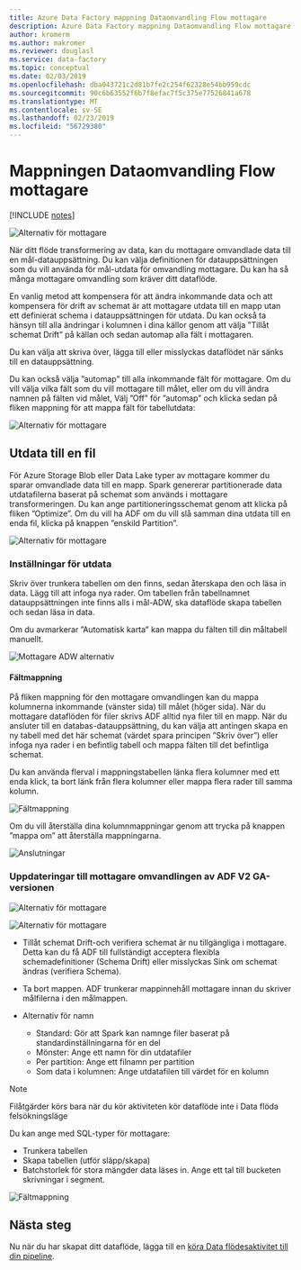 ```yaml
---
title: Azure Data Factory mappning Dataomvandling Flow mottagare
description: Azure Data Factory mappning Dataomvandling Flow mottagare
author: kromerm
ms.author: makromer
ms.reviewer: douglasl
ms.service: data-factory
ms.topic: conceptual
ms.date: 02/03/2019
ms.openlocfilehash: dba043721c2d81b7fe2c254f62328e54bb959cdc
ms.sourcegitcommit: 90c6b63552f6b7f8efac7f5c375e77526841a678
ms.translationtype: MT
ms.contentlocale: sv-SE
ms.lasthandoff: 02/23/2019
ms.locfileid: "56729380"
---
```

# <a name="mapping-data-flow-sink-transformation"></a>Mappningen Dataomvandling Flow mottagare

[!INCLUDE [notes](../../includes/data-factory-data-flow-preview.md)]

![Alternativ för mottagare](media/data-flow/windows1.png "mottagare 1")

När ditt flöde transformering av data, kan du mottagare omvandlade data till en mål-datauppsättning. Du kan välja definitionen för datauppsättningen som du vill använda för mål-utdata för omvandling mottagare. Du kan ha så många mottagare omvandling som kräver ditt dataflöde.

En vanlig metod att kompensera för att ändra inkommande data och att kompensera för drift av schemat är att mottagare utdata till en mapp utan ett definierat schema i datauppsättningen för utdata. Du kan också ta hänsyn till alla ändringar i kolumnen i dina källor genom att välja ”Tillåt schemat Drift” på källan och sedan automap alla fält i mottagaren.

Du kan välja att skriva över, lägga till eller misslyckas dataflödet när sänks till en datauppsättning.

Du kan också välja ”automap” till alla inkommande fält för mottagare. Om du vill välja vilka fält som du vill mottagare till målet, eller om du vill ändra namnen på fälten vid målet, Välj ”Off” för ”automap” och klicka sedan på fliken mappning för att mappa fält för tabellutdata:

![Alternativ för mottagare](media/data-flow/sink2.png "mottagare 2")

## <a name="output-to-one-file"></a>Utdata till en fil
För Azure Storage Blob eller Data Lake typer av mottagare kommer du sparar omvandlade data till en mapp. Spark genererar partitionerade data utdatafilerna baserat på schemat som används i mottagare transformeringen. Du kan ange partitioneringsschemat genom att klicka på fliken ”Optimize”. Om du vill ha ADF om du vill slå samman dina utdata till en enda fil, klicka på knappen ”enskild Partition”.

![Alternativ för mottagare](media/data-flow/opt001.png "alternativ för mottagare")

### <a name="output-settings"></a>Inställningar för utdata

Skriv över trunkera tabellen om den finns, sedan återskapa den och läsa in data. Lägg till att infoga nya rader. Om tabellen från tabellnamnet datauppsättningen inte finns alls i mål-ADW, ska dataflöde skapa tabellen och sedan läsa in data.

Om du avmarkerar ”Automatisk karta” kan mappa du fälten till din måltabell manuellt.

![Mottagare ADW alternativ](media/data-flow/adw2.png "adw mottagare")

#### <a name="field-mapping"></a>Fältmappning

På fliken mappning för den mottagare omvandlingen kan du mappa kolumnerna inkommande (vänster sida) till målet (höger sida). När du mottagare dataflöden för filer skrivs ADF alltid nya filer till en mapp. När du ansluter till en databas-datauppsättning, du kan välja att antingen skapa en ny tabell med det här schemat (värdet spara principen ”Skriv över”) eller infoga nya rader i en befintlig tabell och mappa fälten till det befintliga schemat.

Du kan använda flerval i mappningstabellen länka flera kolumner med ett enda klick, ta bort länk från flera kolumner eller mappa flera rader till samma kolumn.

![Fältmappning](media/data-flow/multi1.png "flera alternativ")

Om du vill återställa dina kolumnmappningar genom att trycka på knappen ”mappa om” att återställa mappningarna.

![Anslutningar](media/data-flow/maxcon.png "Anslutningar")

### <a name="updates-to-sink-transformation-for-adf-v2-ga-version"></a>Uppdateringar till mottagare omvandlingen av ADF V2 GA-versionen

![Alternativ för mottagare](media/data-flow/sink1.png "mottagare en")

![Alternativ för mottagare](media/data-flow/sink2.png "egenskaperna")

* Tillåt schemat Drift-och verifiera schemat är nu tillgängliga i mottagare. Detta kan du få ADF till fullständigt acceptera flexibla schemadefinitioner (Schema Drift) eller misslyckas Sink om schemat ändras (verifiera Schema).

* Ta bort mappen. ADF trunkerar mappinnehåll mottagare innan du skriver målfilerna i den målmappen.

* Alternativ för namn

   * Standard: Gör att Spark kan namnge filer baserat på standardinställningarna för en del
   * Mönster: Ange ett namn för din utdatafiler
   * Per partition: Ange ett filnamn per partition
   * Som data i kolumnen: Ange utdatafilen till värdet för en kolumn

> [!NOTE]
> Filåtgärder körs bara när du kör aktiviteten kör dataflöde inte i Data flöda felsökningsläge

Du kan ange med SQL-typer för mottagare:

* Trunkera tabellen
* Skapa tabellen (utför släpp/skapa)
* Batchstorlek för stora mängder data läses in. Ange ett tal till bucketen skrivningar i segment.

![Fältmappning](media/data-flow/sql001.png "SQL-alternativ")

## <a name="next-steps"></a>Nästa steg

Nu när du har skapat ditt dataflöde, lägga till en [köra Data flödesaktivitet till din pipeline](https://docs.microsoft.com/azure/data-factory/concepts-data-flow-overview).
